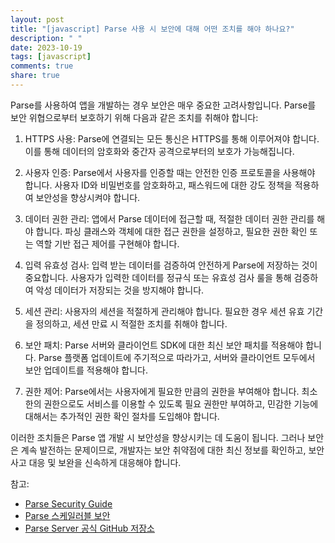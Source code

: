 ```yaml
---
layout: post
title: "[javascript] Parse 사용 시 보안에 대해 어떤 조치를 해야 하나요?"
description: " "
date: 2023-10-19
tags: [javascript]
comments: true
share: true
---
```


Parse를 사용하여 앱을 개발하는 경우 보안은 매우 중요한 고려사항입니다. Parse를 보안 위협으로부터 보호하기 위해 다음과 같은 조치를 취해야 합니다:

1. HTTPS 사용: Parse에 연결되는 모든 통신은 HTTPS를 통해 이루어져야 합니다. 이를 통해 데이터의 암호화와 중간자 공격으로부터의 보호가 가능해집니다.

2. 사용자 인증: Parse에서 사용자를 인증할 때는 안전한 인증 프로토콜을 사용해야 합니다. 사용자 ID와 비밀번호를 암호화하고, 패스워드에 대한 강도 정책을 적용하여 보안성을 향상시켜야 합니다.

3. 데이터 권한 관리: 앱에서 Parse 데이터에 접근할 때, 적절한 데이터 권한 관리를 해야 합니다. 파싱 클래스와 객체에 대한 접근 권한을 설정하고, 필요한 권한 확인 또는 역할 기반 접근 제어를 구현해야 합니다.

4. 입력 유효성 검사: 입력 받는 데이터를 검증하여 안전하게 Parse에 저장하는 것이 중요합니다. 사용자가 입력한 데이터를 정규식 또는 유효성 검사 룰을 통해 검증하여 악성 데이터가 저장되는 것을 방지해야 합니다.

5. 세션 관리: 사용자의 세션을 적절하게 관리해야 합니다. 필요한 경우 세션 유효 기간을 정의하고, 세션 만료 시 적절한 조치를 취해야 합니다.

6. 보안 패치: Parse 서버와 클라이언트 SDK에 대한 최신 보안 패치를 적용해야 합니다. Parse 플랫폼 업데이트에 주기적으로 따라가고, 서버와 클라이언트 모두에서 보안 업데이트를 적용해야 합니다.

7. 권한 제어: Parse에서는 사용자에게 필요한 만큼의 권한을 부여해야 합니다. 최소한의 권한으로도 서비스를 이용할 수 있도록 필요 권한만 부여하고, 민감한 기능에 대해서는 추가적인 권한 확인 절차를 도입해야 합니다.

이러한 조치들은 Parse 앱 개발 시 보안성을 향상시키는 데 도움이 됩니다. 그러나 보안은 계속 발전하는 문제이므로, 개발자는 보안 취약점에 대한 최신 정보를 확인하고, 보안 사고 대응 및 보완을 신속하게 대응해야 합니다.

참고: 
- [Parse Security Guide](https://docs.parseplatform.org/security/guide/)
- [Parse 스케일러블 보안](https://docs.parseplatform.org/concepts/security/)
- [Parse Server 공식 GitHub 저장소](https://github.com/parse-community/parse-server)